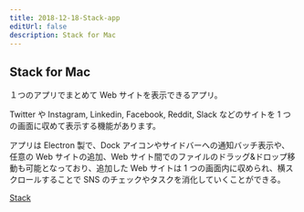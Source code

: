 ```yaml
---
title: 2018-12-18-Stack-app
editUrl: false
description: Stack for Mac
---
```


## Stack for Mac

１つのアプリでまとめて Web サイトを表示できるアプリ。

Twitter や Instagram, Linkedin, Facebook, Reddit, Slack などのサイトを 1 つの画面に収めて表示する機能があります。

アプリは Electron 製で、Dock アイコンやサイドバーへの通知バッチ表示や、任意の Web サイトの追加、Web サイト間でのファイルのドラッグ&ドロップ移動も可能となっており、追加した Web サイトは 1 つの画面内に収められ、横スクロールすることで SNS のチェックやタスクを消化していくことができる。

[Stack](https://getstack.app/)
